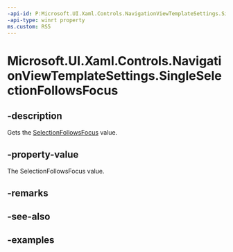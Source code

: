 ```yaml
---
-api-id: P:Microsoft.UI.Xaml.Controls.NavigationViewTemplateSettings.SingleSelectionFollowsFocus
-api-type: winrt property
ms.custom: RS5
---
```

<!-- Property syntax.
public bool SingleSelectionFollowsFocus { get; }
-->

# Microsoft.UI.Xaml.Controls.NavigationViewTemplateSettings.SingleSelectionFollowsFocus


## -description

Gets the [SelectionFollowsFocus](navigationview_selectionfollowsfocus.md) value.


## -property-value

The SelectionFollowsFocus value.


## -remarks


## -see-also


## -examples


